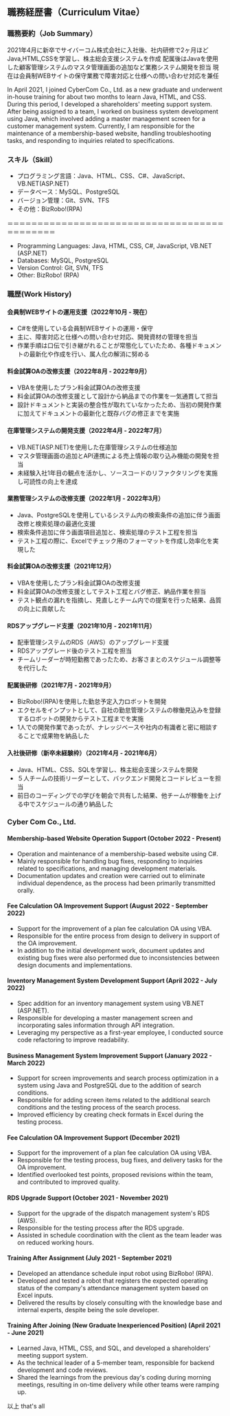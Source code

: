## 職務経歴書（Curriculum Vitae）

### 職務要約（Job Summary）
2021年4月に新卒でサイバーコム株式会社に入社後、社内研修で2ヶ月ほどJava,HTML,CSSを学習し、株主総会支援システムを作成
配属後はJavaを使用した顧客管理システムのマスタ管理画面の追加など業務システム開発を担当
現在は会員制WEBサイトの保守業務で障害対応と仕様への問い合わせ対応を兼任

In April 2021, I joined CyberCom Co., Ltd. as a new graduate and underwent in-house training for about two months to learn Java, HTML, and CSS. During this period, I developed a shareholders' meeting support system.
After being assigned to a team, I worked on business system development using Java, which involved adding a master management screen for a customer management system.
Currently, I am responsible for the maintenance of a membership-based website, handling troubleshooting tasks, and responding to inquiries related to specifications.

### スキル（Skill）
- プログラミング言語：Java、HTML、CSS、C#、JavaScript、VB.NET(ASP.NET)
- データベース：MySQL、PostgreSQL
- バージョン管理：Git、SVN、TFS
- その他：BizRobo!(RPA)

＝＝＝＝＝＝＝＝＝＝＝＝＝＝＝＝＝＝＝＝＝＝＝＝＝＝＝＝＝＝＝＝＝＝＝＝＝＝＝＝＝＝＝＝
- Programming Languages: Java, HTML, CSS, C#, JavaScript, VB.NET (ASP.NET)
- Databases: MySQL, PostgreSQL
- Version Control: Git, SVN, TFS
- Other: BizRobo! (RPA)

### 職歴(Work History)

#### 会員制WEBサイトの運用支援（2022年10月 - 現在）
- C#を使用している会員制WEBサイトの運用・保守
- 主に、障害対応と仕様への問い合わせ対応、開発資材の管理を担当
- 作業手順は口伝で引き継がれることが常態化していたため、各種ドキュメントの最新化や作成を行い、属人化の解消に努める

#### 料金試算OAの改修支援（2022年8月 - 2022年9月）
- VBAを使用したプラン料金試算OAの改修支援
- 料金試算OAの改修支援として設計から納品までの作業を一気通貫して担当
- 設計ドキュメントと実装の整合性が取れていなかったため、当初の開発作業に加えてドキュメントの最新化と既存バグの修正までを実施

#### 在庫管理システムの開発支援（2022年4月 - 2022年7月）
- VB.NET(ASP.NET)を使用した在庫管理システムの仕様追加
- マスタ管理画面の追加とAPI連携による売上情報の取り込み機能の開発を担当
- 未経験入社1年目の観点を活かし、ソースコードのリファクタリングを実施し可読性の向上を達成

#### 業務管理システムの改修支援（2022年1月 - 2022年3月）
- Java、PostgreSQLを使用しているシステム内の検索条件の追加に伴う画面改修と検索処理の最適化支援
- 検索条件追加に伴う画面項目追加と、検索処理のテスト工程を担当
- テスト工程の際に、Excelでチェック用のフォーマットを作成し効率化を実現した

#### 料金試算OAの改修支援（2021年12月）
- VBAを使用したプラン料金試算OAの改修支援
- 料金試算OAの改修支援としてテスト工程とバグ修正、納品作業を担当
- テスト観点の漏れを指摘し、見直しとチーム内での提案を行った結果、品質の向上に貢献した

#### RDSアップグレード支援（2021年10月 - 2021年11月）
- 配車管理システムのRDS（AWS）のアップグレード支援
- RDSアップグレード後のテスト工程を担当
- チームリーダーが時短勤務であったため、お客さまとのスケジュール調整等を代行した

#### 配属後研修（2021年7月 - 2021年9月）
- BizRobo!(RPA)を使用した勤怠予定入力ロボットを開発
- エクセルをインプットとして、自社の勤怠管理システムの稼働見込みを登録するロボットの開発からテスト工程までを実施
- 1人での開発作業であったが、ナレッジベースや社内の有識者と密に相談することで成果物を納品した

#### 入社後研修（新卒未経験枠）（2021年4月 - 2021年6月）
- Java、HTML、CSS、SQLを学習し、株主総会支援システムを開発
- ５人チームの技術リーダーとして、バックエンド開発とコードレビューを担当
- 前日のコーディングでの学びを朝会で共有した結果、他チームが稼働を上げる中でスケジュールの通り納品した

### Cyber Com Co., Ltd.
#### Membership-based Website Operation Support (October 2022 - Present)
- Operation and maintenance of a membership-based website using C#.
- Mainly responsible for handling bug fixes, responding to inquiries related to specifications, and managing development materials.
- Documentation updates and creation were carried out to eliminate individual dependence, as the process had been primarily transmitted orally.

#### Fee Calculation OA Improvement Support (August 2022 - September 2022)
- Support for the improvement of a plan fee calculation OA using VBA.
- Responsible for the entire process from design to delivery in support of the OA improvement.
- In addition to the initial development work, document updates and existing bug fixes were also performed due to inconsistencies between design documents and implementations.

#### Inventory Management System Development Support (April 2022 - July 2022)
- Spec addition for an inventory management system using VB.NET (ASP.NET).
- Responsible for developing a master management screen and incorporating sales information through API integration.
- Leveraging my perspective as a first-year employee, I conducted source code refactoring to improve readability.

#### Business Management System Improvement Support (January 2022 - March 2022)
- Support for screen improvements and search process optimization in a system using Java and PostgreSQL due to the addition of search conditions.
- Responsible for adding screen items related to the additional search conditions and the testing process of the search process.
- Improved efficiency by creating check formats in Excel during the testing process.

#### Fee Calculation OA Improvement Support (December 2021)
- Support for the improvement of a plan fee calculation OA using VBA.
- Responsible for the testing process, bug fixes, and delivery tasks for the OA improvement.
- Identified overlooked test points, proposed revisions within the team, and contributed to improved quality.

#### RDS Upgrade Support (October 2021 - November 2021)
- Support for the upgrade of the dispatch management system's RDS (AWS).
- Responsible for the testing process after the RDS upgrade.
- Assisted in schedule coordination with the client as the team leader was on reduced working hours.

#### Training After Assignment (July 2021 - September 2021)
- Developed an attendance schedule input robot using BizRobo! (RPA).
- Developed and tested a robot that registers the expected operating status of the company's attendance management system based on Excel inputs.
- Delivered the results by closely consulting with the knowledge base and internal experts, despite being the sole developer.

#### Training After Joining (New Graduate Inexperienced Position) (April 2021 - June 2021)
- Learned Java, HTML, CSS, and SQL, and developed a shareholders' meeting support system.
- As the technical leader of a 5-member team, responsible for backend development and code reviews.
- Shared the learnings from the previous day's coding during morning meetings, resulting in on-time delivery while other teams were ramping up.

以上
that's all
